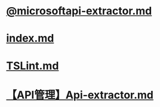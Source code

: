 # [@microsoftapi-extractor.md](%{basename}/@microsoftapi-extractor.md)

# [index.md](%{basename}/index.md)

# [TSLint.md](%{basename}/TSLint.md)

# [【API管理】Api-extractor.md](%{basename}/【API管理】Api-extractor.md)

